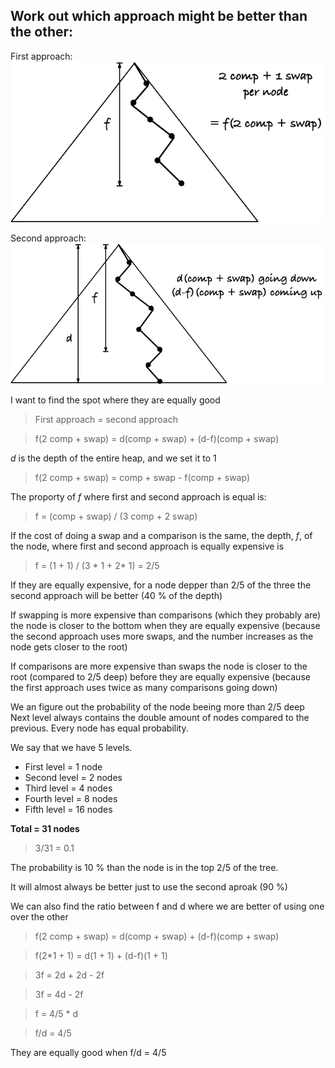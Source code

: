 ## Work out which approach might be better than the other:

First approach:
![Fix down, first version.](figs/FixDown/fix_down_1.png)

Second approach: 
![Fix down, second version.](figs/FixDown/fix_down_2.png)

I want to find the spot where they are equally good

> First approach = second approach

> f(2 comp + swap) = d(comp + swap) + (d-f)(comp + swap) 

*d* is the depth of the entire heap, and we set it to 1

> f(2 comp + swap) = comp + swap - f(comp + swap)

The proporty of *f* where first and second approach is equal is: 

> f = (comp + swap) / (3 comp + 2 swap)

If the cost of doing a swap and a comparison is the same, the depth, *f*, of the node, where first and second approach is equally expensive is

> f = (1 + 1) / (3 * 1 + 2* 1) = 2/5

If they are equally expensive, for a node depper than 2/5 of the three the second approach will be better (40 % of the depth)

If swapping is more expensive than comparisons (which they probably are) the node is closer to the bottom when they are equally expensive (because the second approach uses more swaps, and the number increases as the node gets closer to the root)

If comparisons are more expensive than swaps the node is closer to the root (compared to 2/5 deep) before they are equally expensive (because the first approach uses twice as many comparisons going down)



We an figure out the probability of the node beeing more than 2/5 deep 
Next level always contains the double amount of nodes compared to the previous. Every node has equal probability. 

We say that we have 5 levels. 

- First level = 1 node
- Second level = 2 nodes
- Third level = 4 nodes
- Fourth level = 8 nodes 
- Fifth level = 16 nodes

**Total = 31 nodes**

> 3/31 = 0.1

The probability is 10 % than the node is in the top 2/5 of the tree. 

It will almost always be better just to use the second aproak (90 %) 


We can also find the ratio between f and d where we are better of using one over the other

> f(2 comp + swap) = d(comp + swap) + (d-f)(comp + swap) 

> f(2*1 + 1) = d(1 + 1) + (d-f)(1 + 1)

> 3f = 2d + 2d - 2f

> 3f = 4d - 2f

> f = 4/5 * d

> f/d = 4/5

They are equally good when f/d = 4/5